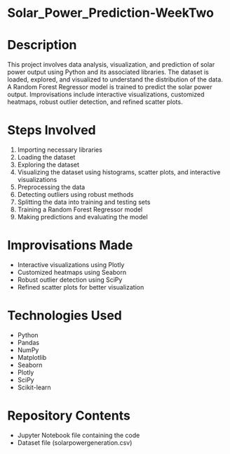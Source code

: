 # Solar_Power_Prediction-WeekTwo
# Description
This project involves data analysis, visualization, and prediction of solar power output using Python and its associated libraries. The dataset is loaded, explored, and visualized to understand the distribution of the data. A Random Forest Regressor model is trained to predict the solar power output. Improvisations include interactive visualizations, customized heatmaps, robust outlier detection, and refined scatter plots.

# Steps Involved
1. Importing necessary libraries
2. Loading the dataset
3. Exploring the dataset
4. Visualizing the dataset using histograms, scatter plots, and interactive visualizations
5. Preprocessing the data
6. Detecting outliers using robust methods
7. Splitting the data into training and testing sets
8. Training a Random Forest Regressor model
9. Making predictions and evaluating the model

# Improvisations Made
- Interactive visualizations using Plotly
- Customized heatmaps using Seaborn
- Robust outlier detection using SciPy
- Refined scatter plots for better visualization

# Technologies Used
- Python
- Pandas
- NumPy
- Matplotlib
- Seaborn
- Plotly
- SciPy
- Scikit-learn

# Repository Contents
- Jupyter Notebook file containing the code
- Dataset file (solarpowergeneration.csv)



